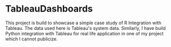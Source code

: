 # TableauDashboards
This project is build to showcase a simple case study of R Integration with Tableau.
The data used here is Tableau's system data. 
Similarly, I have build Python integration with Tableau for real life application in one of my project which I cannot publicize.
